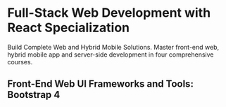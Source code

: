 # Full-Stack Web Development with React Specialization

Build Complete Web and Hybrid Mobile Solutions. Master front-end web, hybrid mobile app and server-side development in four comprehensive courses.

## Front-End Web UI Frameworks and Tools: Bootstrap 4
